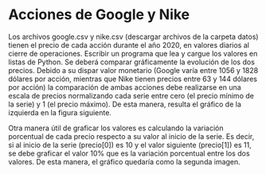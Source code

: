 # Acciones de Google y Nike
 
Los archivos google.csv y nike.csv (descargar archivos de la carpeta datos) tienen el precio de cada acción durante el año 2020, en valores diarios al cierre de operaciones. Escribir un programa que lea y cargue los valores en listas de Python.
Se deberá comparar gráficamente la evolución de los dos precios. Debido a su dispar valor monetario (Google varía entre 1056 y 1828 dólares por acción, mientras que Nike tienen precios entre 63 y 144 dólares por acción) la comparación de ambas acciones debe realizarse en una escala de precios normalizando cada serie entre cero (el precio mínimo de la serie) y 1 (el precio máximo). De esta manera, resulta el gráfico de la izquierda en la figura siguiente.

Otra manera útil de graficar los valores es calculando la variación porcentual de cada precio respecto a su valor al inicio de la serie. Es decir, si al inicio de la serie (precio[0]) es 10 y el valor siguiente (precio[1]) es 11, se debe graficar el valor 10% que es la variación porcentual entre los dos valores. De esta manera, el gráfico quedaría como la segunda imagen.